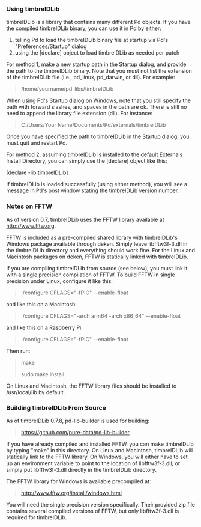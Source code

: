 ### Using timbreIDLib ###

timbreIDLib is a library that contains many different Pd objects. If you have the compiled timbreIDLib binary, you can use it in Pd by either:

  <ol>
    <li> telling Pd to load the timbreIDLib binary file at startup via Pd's "Preferences/Startup" dialog</li>
    <li> using the [declare] object to load timbreIDLib as needed per patch</li>
  </ol>

For method 1, make a new startup path in the Startup dialog, and provide the path to the timbreIDLib binary. Note that you must not list the extension of the timbreIDLib file (i.e., pd_linux, pd_darwin, or dll). For example:

> /home/yourname/pd_libs/timbreIDLib

When using Pd's Startup dialog on Windows, note that you still specify the path with forward slashes, and spaces in the path are ok. There is still no need to append the library file extension (dll). For instance:

> C:/Users/Your Name/Documents/Pd/externals/timbreIDLib

Once you have specified the path to timbreIDLib in the Startup dialog, you must quit and restart Pd.

For method 2, assuming timbreIDLib is installed to the default Externals Install Directory, you can simply use the [declare] object like this:

[declare -lib timbreIDLib]

If timbreIDLib is loaded successfully (using either method), you will see a message in Pd's post window stating the timbreIDLib version number.




### Notes on FFTW ###

As of version 0.7, timbreIDLib uses the FFTW library available at http://www.fftw.org.

FFTW is included as a pre-compiled shared library with timbreIDLib's Windows package available through deken. Simply leave libfftw3f-3.dll in the timbreIDLib directory and everything should work fine. For the Linux and Macintosh packages on deken, FFTW is statically linked with timbreIDLib.

If you are compiling timbreIDLib from source (see below), you must link it with a single precision compilation of FFTW. To build FFTW in single precision under Linux, configure it like this:

> ./configure CFLAGS="-fPIC" --enable-float

and like this on a Macintosh:

> ./configure CFLAGS="-arch arm64 -arch x86_64" --enable-float

and like this on a Raspberry Pi:

> ./configure CFLAGS="-fPIC" --enable-float

Then run:

> make
>
> sudo make install

On Linux and Macintosh, the FFTW library files should be installed to /usr/local/lib by default.




### Building timbreIDLib From Source ###

As of timbreIDLib 0.7.8, pd-lib-builder is used for building:

> https://github.com/pure-data/pd-lib-builder

If you have already compiled and installed FFTW, you can make timbreIDLib by typing "make" in this directory. On Linux and Macintosh, timbreIDLib will statically link to the FFTW library. On Windows, you will either have to set up an environment variable to point to the location of libfftw3f-3.dll, or simply put libfftw3f-3.dll directly in the timbreIDLib directory.

The FFTW library for Windows is available precompiled at:

> http://www.fftw.org/install/windows.html

You will need the single precision version specifically. Their provided zip file contains several compiled versions of FFTW, but only libfftw3f-3.dll is required for timbreIDLib.
